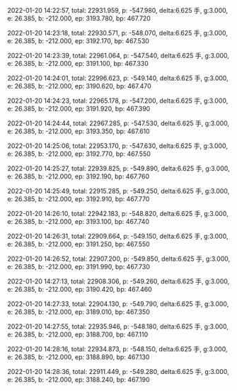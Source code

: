 2022-01-20 14:22:57, total: 22931.959, p: -547.980, delta:6.625 手, g:3.000, e: 26.385, b: -212.000, ep: 3193.780, bp: 467.720

2022-01-20 14:23:18, total: 22930.571, p: -548.070, delta:6.625 手, g:3.000, e: 26.385, b: -212.000, ep: 3192.170, bp: 467.530

2022-01-20 14:23:39, total: 22961.064, p: -547.540, delta:6.625 手, g:3.000, e: 26.385, b: -212.000, ep: 3191.100, bp: 467.330

2022-01-20 14:24:01, total: 22996.623, p: -549.140, delta:6.625 手, g:3.000, e: 26.385, b: -212.000, ep: 3190.620, bp: 467.470

2022-01-20 14:24:23, total: 22965.178, p: -547.200, delta:6.625 手, g:3.000, e: 26.385, b: -212.000, ep: 3191.920, bp: 467.390

2022-01-20 14:24:44, total: 22967.285, p: -547.530, delta:6.625 手, g:3.000, e: 26.385, b: -212.000, ep: 3193.350, bp: 467.610

2022-01-20 14:25:06, total: 22953.170, p: -547.630, delta:6.625 手, g:3.000, e: 26.385, b: -212.000, ep: 3192.770, bp: 467.550

2022-01-20 14:25:27, total: 22939.825, p: -549.890, delta:6.625 手, g:3.000, e: 26.385, b: -212.000, ep: 3192.190, bp: 467.760

2022-01-20 14:25:49, total: 22915.285, p: -549.250, delta:6.625 手, g:3.000, e: 26.385, b: -212.000, ep: 3192.910, bp: 467.770

2022-01-20 14:26:10, total: 22942.183, p: -548.820, delta:6.625 手, g:3.000, e: 26.385, b: -212.000, ep: 3193.100, bp: 467.740

2022-01-20 14:26:31, total: 22909.664, p: -549.150, delta:6.625 手, g:3.000, e: 26.385, b: -212.000, ep: 3191.250, bp: 467.550

2022-01-20 14:26:52, total: 22907.200, p: -549.850, delta:6.625 手, g:3.000, e: 26.385, b: -212.000, ep: 3191.990, bp: 467.730

2022-01-20 14:27:13, total: 22908.306, p: -549.260, delta:6.625 手, g:3.000, e: 26.385, b: -212.000, ep: 3190.420, bp: 467.460

2022-01-20 14:27:33, total: 22904.130, p: -549.790, delta:6.625 手, g:3.000, e: 26.385, b: -212.000, ep: 3189.010, bp: 467.350

2022-01-20 14:27:55, total: 22935.946, p: -548.180, delta:6.625 手, g:3.000, e: 26.385, b: -212.000, ep: 3188.700, bp: 467.110

2022-01-20 14:28:16, total: 22934.873, p: -548.150, delta:6.625 手, g:3.000, e: 26.385, b: -212.000, ep: 3188.890, bp: 467.130

2022-01-20 14:28:36, total: 22911.449, p: -549.280, delta:6.625 手, g:3.000, e: 26.385, b: -212.000, ep: 3188.240, bp: 467.190